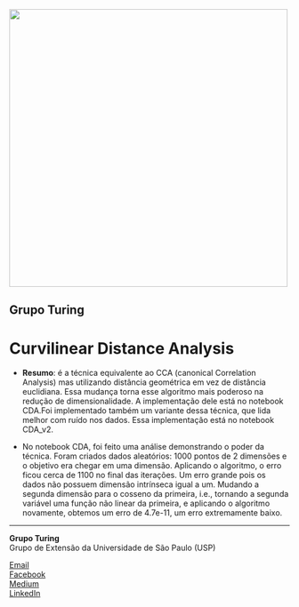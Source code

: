<img src="https://i.ibb.co/DtHQ3FG/802x265-Logo-GT.png" width="500">

## Grupo Turing
# Curvilinear Distance Analysis

- **Resumo**:
é a técnica equivalente ao CCA (canonical Correlation Analysis) mas utilizando distância geométrica em vez de distância euclidiana. Essa mudança torna esse algoritmo mais poderoso na redução de dimensionalidade. A implementação dele está no notebook CDA.Foi implementado também um variante dessa técnica, que lida melhor com ruído nos dados. Essa implementação está no notebook CDA_v2.

- No notebook CDA, foi feito uma análise demonstrando o poder da técnica. Foram criados dados aleatórios: 1000 pontos de 2 dimensões e o objetivo era chegar em uma dimensão. Aplicando o algoritmo, o erro ficou cerca de 1100 no final das iterações. Um erro grande pois os dados não possuem dimensão intrínseca igual a um. Mudando a segunda dimensão para o cosseno da primeira, i.e., tornando a segunda variável uma função não linear da primeira, e aplicando o algoritmo novamente, obtemos um erro de 4.7e-11, um erro extremamente baixo.

---
**Grupo Turing**  
Grupo de Extensão da Universidade de São Paulo (USP)

[Email](mailto:turing.usp@gmail.com)   
[Facebook](https://www.facebook.com/grupoturing.usp)  
[Medium](https://www.medium.com/turing-talks)  
[LinkedIn](https://www.linkedin.com/company/grupo-turing)

